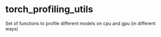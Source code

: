 # torch_profiling_utils
Set of functions to profile different models on cpu and gpu (in different ways)
